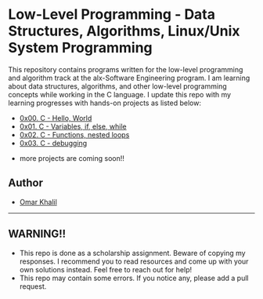 # Low-Level Programming - Data Structures, Algorithms, Linux/Unix System Programming


This repository contains programs written for the low-level programming and
algorithm track at the alx-Software Engineering program. I am learning about data
structures, algorithms, and other low-level programming concepts while
working in the C language. I update this repo with my learning progresses with hands-on projects as listed below:

* [0x00. C - Hello, World](./0x00-hello_world)
* [0x01. C - Variables, if, else, while](./0x01-variables_if_else_while)
* [0x02. C - Functions, nested loops](./0x02-functions_nested_loops)
* [0x03. C - debugging](./0x03-debugging)

- more projects are coming soon!!

## Author 
+ [Omar Khalil](https://github.com/OmarKhalil10)

---

## WARNING!!
- This repo is done as a scholarship assignment. Beware of copying my responses. I recommend you  to read resources and come up with your own solutions instead. Feel free to reach out for help!
- This repo may contain some errors. If you notice any, please add a pull request.
